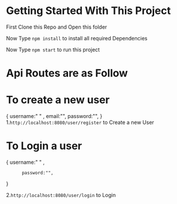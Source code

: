 # Getting Started With This Project

First Clone this Repo and Open this folder

Now Type `npm install` to install all required Dependencies

Now Type `npm start` to run this project



# Api Routes are as Follow

# To create a new user  
{
    username:" " ,
          email:"",
          password:"",
}
1.`http://localhost:8080/user/register` to Create a new User

# To Login a user
{
          username:" " ,
         
          password:"",
}

2.`http://localhost:8080/user/login` to Login 


